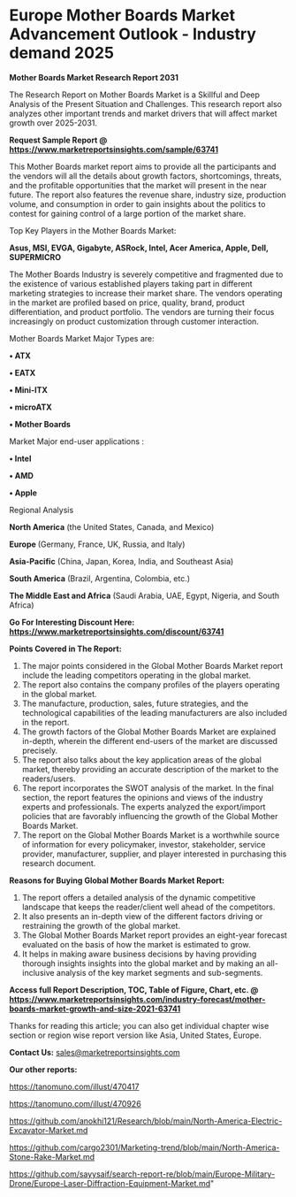# Europe Mother Boards Market Advancement Outlook - Industry demand 2025

<strong>Mother Boards Market Research Report 2031</strong>

The Research Report on Mother Boards Market is a Skillful and Deep Analysis of the Present Situation and Challenges. This research report also analyzes other important trends and market drivers that will affect market growth over 2025-2031.

<strong>Request Sample Report @ <a href=https://www.marketreportsinsights.com/sample/63741>https://www.marketreportsinsights.com/sample/63741</a></strong>

This Mother Boards market report aims to provide all the participants and the vendors will all the details about growth factors, shortcomings, threats, and the profitable opportunities that the market will present in the near future. The report also features the revenue share, industry size, production volume, and consumption in order to gain insights about the politics to contest for gaining control of a large portion of the market share.

Top Key Players in the Mother Boards Market:

<strong>Asus, MSI, EVGA, Gigabyte, ASRock, Intel, Acer America, Apple, Dell, SUPERMICRO</strong>

The Mother Boards Industry is severely competitive and fragmented due to the existence of various established players taking part in different marketing strategies to increase their market share. The vendors operating in the market are profiled based on price, quality, brand, product differentiation, and product portfolio. The vendors are turning their focus increasingly on product customization through customer interaction.

Mother Boards Market Major Types are:

<strong>• ATX

• EATX

• Mini-ITX

• microATX

• Mother Boards</strong>

Market Major end-user applications :

<strong>• Intel

• AMD

• Apple</strong>

Regional Analysis

</u><strong><b>North America</b></strong> (the United States, Canada, and Mexico)

<strong><b>Europe </b></strong>(Germany, France, UK, Russia, and Italy)

<strong><b>Asia-Pacific</b></strong> (China, Japan, Korea, India, and Southeast Asia)

<strong><b>South America</b></strong> (Brazil, Argentina, Colombia, etc.)

<strong><b>The Middle East and Africa</b></strong> (Saudi Arabia, UAE, Egypt, Nigeria, and South Africa)

<strong>Go For Interesting Discount Here: <a href=https://www.marketreportsinsights.com/discount/63741>https://www.marketreportsinsights.com/discount/63741</a></strong>

<strong>Points Covered in The Report:</strong>
<ol>
  <li>The major points considered in the Global Mother Boards Market report include the leading competitors operating in the global market.</li>
  <li>The report also contains the company profiles of the players operating in the global market.</li>
  <li>The manufacture, production, sales, future strategies, and the technological capabilities of the leading manufacturers are also included in the report.</li>
  <li>The growth factors of the Global Mother Boards Market are explained in-depth, wherein the different end-users of the market are discussed precisely.</li>
  <li>The report also talks about the key application areas of the global market, thereby providing an accurate description of the market to the readers/users.</li>
  <li>The report incorporates the SWOT analysis of the market. In the final section, the report features the opinions and views of the industry experts and professionals. The experts analyzed the export/import policies that are favorably influencing the growth of the Global Mother Boards Market.</li>
  <li>The report on the Global Mother Boards Market is a worthwhile source of information for every policymaker, investor, stakeholder, service provider, manufacturer, supplier, and player interested in purchasing this research document.</li>
</ol>
<strong>Reasons for Buying Global Mother Boards Market Report:</strong>

<ol>
  <li>The report offers a detailed analysis of the dynamic competitive landscape that keeps the reader/client well ahead of the competitors.</li>
  <li>It also presents an in-depth view of the different factors driving or restraining the growth of the global market.</li>
  <li>The Global Mother Boards Market report provides an eight-year forecast evaluated on the basis of how the market is estimated to grow.</li>
  <li>It helps in making aware business decisions by having providing thorough insights insights into the global market and by making an all-inclusive analysis of the key market segments and sub-segments.</li>
</ol>
<strong>Access full Report Description, TOC, Table of Figure, Chart, etc. @ <a href=https://www.marketreportsinsights.com/industry-forecast/mother-boards-market-growth-and-size-2021-63741>https://www.marketreportsinsights.com/industry-forecast/mother-boards-market-growth-and-size-2021-63741</a></strong>


Thanks for reading this article; you can also get individual chapter wise section or region wise report version like Asia, United States, Europe.

<strong>Contact Us:</strong>
sales@marketreportsinsights.com

<strong>Our other reports:</strong>

<a href=https://tanomuno.com/illust/470417>https://tanomuno.com/illust/470417</a>

<a href=https://tanomuno.com/illust/470926>https://tanomuno.com/illust/470926</a>

<a href=https://github.com/anokhi121/Research/blob/main/North-America-Electric-Excavator-Market.md>https://github.com/anokhi121/Research/blob/main/North-America-Electric-Excavator-Market.md</a>

<a href=https://github.com/cargo2301/Marketing-trend/blob/main/North-America-Stone-Rake-Market.md>https://github.com/cargo2301/Marketing-trend/blob/main/North-America-Stone-Rake-Market.md</a>

<a href=https://github.com/sayysaif/search-report-re/blob/main/Europe-Military-Drone/Europe-Laser-Diffraction-Equipment-Market.md>https://github.com/sayysaif/search-report-re/blob/main/Europe-Military-Drone/Europe-Laser-Diffraction-Equipment-Market.md</a>"
